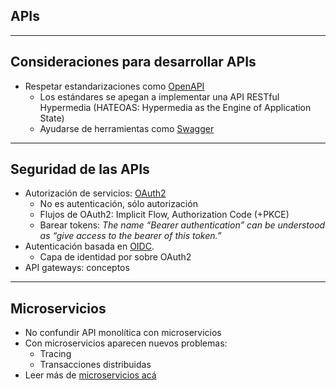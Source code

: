 ## APIs

---

## Consideraciones para desarrollar APIs

* Respetar estandarizaciones como [OpenAPI](https://www.openapis.org/)
  * Los estándares se apegan a implementar una API RESTful Hypermedia (HATEOAS:
Hypermedia as the Engine of Application State)
  * Ayudarse de herramientas como [Swagger](https://swagger.io/)

---

## Seguridad de las APIs

* Autorización de servicios: [OAuth2](https://oauth.net/2/)
  * No es autenticación, sólo autorización
  * Flujos de OAuth2: Implicit Flow, Authorization Code (+PKCE)
  * Barear tokens: _The name “Bearer authentication” can be understood as “give
    access to the bearer of this token.”_
* Autenticación basada en [OIDC](https://openid.net/connect/).
  * Capa de identidad por sobre OAuth2
* API gateways: conceptos

---

## Microservicios

* No confundir API monolítica con microservicios
* Con microservicios aparecen nuevos problemas:
  * Tracing
  * Transacciones distribuidas
* Leer más de [microservicios acá](https://microservices.io)
